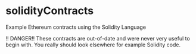 # solidityContracts

Example Ethereum contracts using the Solidity Language

!! DANGER!!  These contracts are out-of-date and were never very useful to begin with. You really should look elsewhere for example Solidity code.
